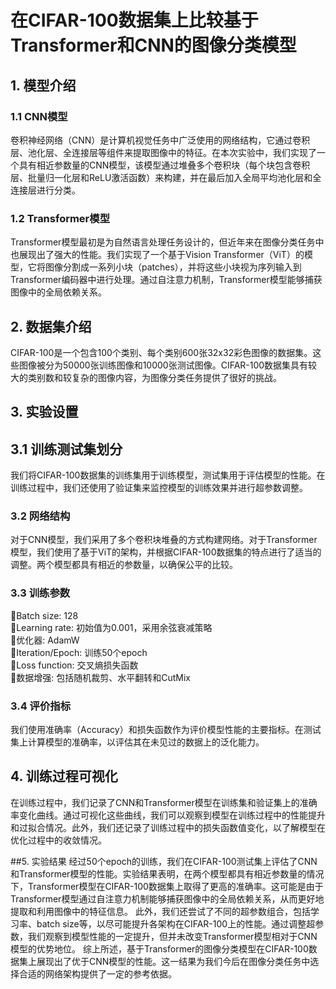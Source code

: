 # 在CIFAR-100数据集上比较基于Transformer和CNN的图像分类模型
## 1. 模型介绍
### 1.1 CNN模型
卷积神经网络（CNN）是计算机视觉任务中广泛使用的网络结构，它通过卷积层、池化层、全连接层等组件来提取图像中的特征。在本次实验中，我们实现了一个具有相近参数量的CNN模型，该模型通过堆叠多个卷积块（每个块包含卷积层、批量归一化层和ReLU激活函数）来构建，并在最后加入全局平均池化层和全连接层进行分类。

### 1.2 Transformer模型
Transformer模型最初是为自然语言处理任务设计的，但近年来在图像分类任务中也展现出了强大的性能。我们实现了一个基于Vision Transformer（ViT）的模型，它将图像分割成一系列小块（patches），并将这些小块视为序列输入到Transformer编码器中进行处理。通过自注意力机制，Transformer模型能够捕获图像中的全局依赖关系。

## 2. 数据集介绍
CIFAR-100是一个包含100个类别、每个类别600张32x32彩色图像的数据集。这些图像被分为50000张训练图像和10000张测试图像。CIFAR-100数据集具有较大的类别数和较复杂的图像内容，为图像分类任务提供了很好的挑战。

## 3. 实验设置
## 3.1 训练测试集划分
我们将CIFAR-100数据集的训练集用于训练模型，测试集用于评估模型的性能。在训练过程中，我们还使用了验证集来监控模型的训练效果并进行超参数调整。
### 3.2 网络结构
对于CNN模型，我们采用了多个卷积块堆叠的方式构建网络。对于Transformer模型，我们使用了基于ViT的架构，并根据CIFAR-100数据集的特点进行了适当的调整。两个模型都具有相近的参数量，以确保公平的比较。
### 3.3 训练参数
Batch size: 128 <br/>
Learning rate: 初始值为0.001，采用余弦衰减策略<br/>
优化器: AdamW<br/>
Iteration/Epoch: 训练50个epoch<br/>
Loss function: 交叉熵损失函数<br/>
数据增强: 包括随机裁剪、水平翻转和CutMix<br/>
### 3.4 评价指标
我们使用准确率（Accuracy）和损失函数作为评价模型性能的主要指标。在测试集上计算模型的准确率，以评估其在未见过的数据上的泛化能力。
## 4. 训练过程可视化
在训练过程中，我们记录了CNN和Transformer模型在训练集和验证集上的准确率变化曲线。通过可视化这些曲线，我们可以观察到模型在训练过程中的性能提升和过拟合情况。此外，我们还记录了训练过程中的损失函数值变化，以了解模型在优化过程中的收敛情况。


##5. 实验结果
经过50个epoch的训练，我们在CIFAR-100测试集上评估了CNN和Transformer模型的性能。实验结果表明，在两个模型都具有相近参数量的情况下，Transformer模型在CIFAR-100数据集上取得了更高的准确率。这可能是由于Transformer模型通过自注意力机制能够捕获图像中的全局依赖关系，从而更好地提取和利用图像中的特征信息。
此外，我们还尝试了不同的超参数组合，包括学习率、batch size等，以尽可能提升各架构在CIFAR-100上的性能。通过调整超参数，我们观察到模型性能的一定提升，但并未改变Transformer模型相对于CNN模型的优势地位。
综上所述，基于Transformer的图像分类模型在CIFAR-100数据集上展现出了优于CNN模型的性能。这一结果为我们今后在图像分类任务中选择合适的网络架构提供了一定的参考依据。
